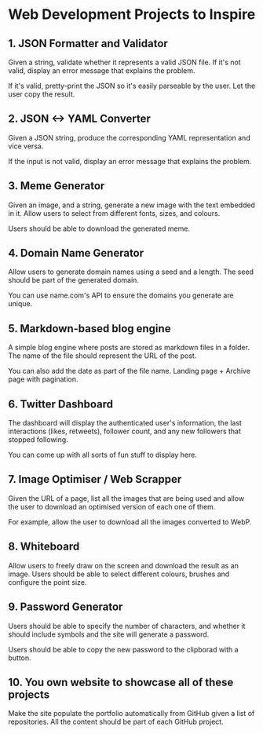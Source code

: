# Web Development Projects to Inspire

## 1. JSON Formatter and Validator

Given a string, validate whether it represents a valid JSON file. If it's not valid, display an error message that explains the problem.

If it's valid, pretty-print the JSON so it's easily parseable by the user.
Let the user copy the result.

## 2. JSON <-> YAML Converter

Given a JSON string, produce the corresponding YAML representation and vice versa.

If the input is not valid, display an error message that explains the problem.

## 3. Meme Generator

Given an image, and a string, generate a new image with the text embedded in it.
Allow users to select from different fonts, sizes, and colours.

Users should be able to download the generated meme.

## 4. Domain Name Generator

Allow users to generate domain names using a seed and a length. The seed should be part of the generated domain.

You can use name.com's API to ensure the domains you generate are unique.

## 5. Markdown-based blog engine

A simple blog engine where posts are stored as markdown files in a folder. The name of the file should represent the URL of the post.

You can also add the date as part of the file name. Landing page + Archive page with pagination.

## 6. Twitter Dashboard

The dashboard will display the authenticated user's information, the last interactions (likes, retweets), follower count, and any new followers that stopped following.

You can come up with all sorts of fun stuff to display here.

## 7. Image Optimiser / Web Scrapper

Given the URL of a page, list all the images that are being used and allow the user to download an optimised version of each one of them.

For example, allow the user to download all the images converted to WebP.

## 8. Whiteboard

Allow users to freely draw on the screen and download the result as an image.
Users should be able to select different colours, brushes and configure the point size.

## 9. Password Generator

Users should be able to specify the number of characters, and whether it should include symbols and the site will generate a password.

Users should be able to copy the new password to the clipborad with a button.

## 10. You own website to showcase all of these projects

Make the site populate the portfolio automatically from GitHub given a list of repositories. All the content should be part of each GitHub project.